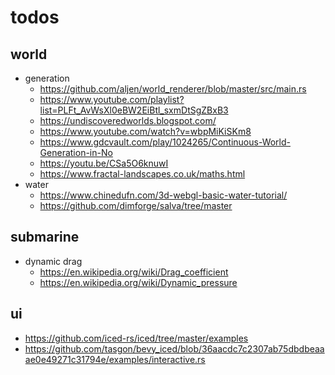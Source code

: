 # todos

## world

- generation
    - https://github.com/aljen/world_renderer/blob/master/src/main.rs
    - https://www.youtube.com/playlist?list=PLFt_AvWsXl0eBW2EiBtl_sxmDtSgZBxB3
    - https://undiscoveredworlds.blogspot.com/
    - https://www.youtube.com/watch?v=wbpMiKiSKm8
    - https://www.gdcvault.com/play/1024265/Continuous-World-Generation-in-No
    - https://youtu.be/CSa5O6knuwI
    - https://www.fractal-landscapes.co.uk/maths.html
- water
    - https://www.chinedufn.com/3d-webgl-basic-water-tutorial/
    - https://github.com/dimforge/salva/tree/master

## submarine

- dynamic drag
    - https://en.wikipedia.org/wiki/Drag_coefficient
    - https://en.wikipedia.org/wiki/Dynamic_pressure

## ui

- https://github.com/iced-rs/iced/tree/master/examples
- https://github.com/tasgon/bevy_iced/blob/36aacdc7c2307ab75dbdbeaaae0e49271c31794e/examples/interactive.rs

